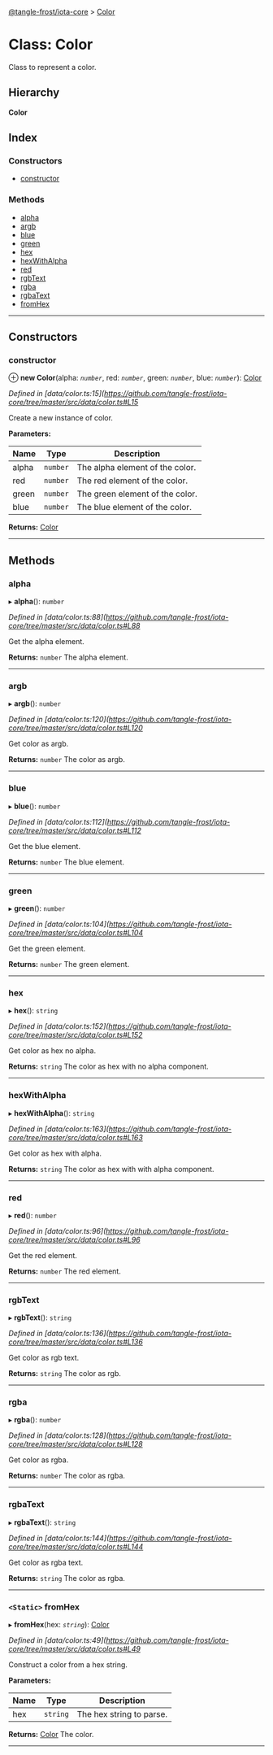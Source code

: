 [@tangle-frost/iota-core](../README.md) > [Color](../classes/color.md)

# Class: Color

Class to represent a color.

## Hierarchy

**Color**

## Index

### Constructors

* [constructor](color.md#constructor)

### Methods

* [alpha](color.md#alpha)
* [argb](color.md#argb)
* [blue](color.md#blue)
* [green](color.md#green)
* [hex](color.md#hex)
* [hexWithAlpha](color.md#hexwithalpha)
* [red](color.md#red)
* [rgbText](color.md#rgbtext)
* [rgba](color.md#rgba)
* [rgbaText](color.md#rgbatext)
* [fromHex](color.md#fromhex)

---

## Constructors

<a id="constructor"></a>

###  constructor

⊕ **new Color**(alpha: *`number`*, red: *`number`*, green: *`number`*, blue: *`number`*): [Color](color.md)

*Defined in [data/color.ts:15](https://github.com/tangle-frost/iota-core/tree/master/src/data/color.ts#L15*

Create a new instance of color.

**Parameters:**

| Name | Type | Description |
| ------ | ------ | ------ |
| alpha | `number` |  The alpha element of the color. |
| red | `number` |  The red element of the color. |
| green | `number` |  The green element of the color. |
| blue | `number` |  The blue element of the color. |

**Returns:** [Color](color.md)

___

## Methods

<a id="alpha"></a>

###  alpha

▸ **alpha**(): `number`

*Defined in [data/color.ts:88](https://github.com/tangle-frost/iota-core/tree/master/src/data/color.ts#L88*

Get the alpha element.

**Returns:** `number`
The alpha element.

___
<a id="argb"></a>

###  argb

▸ **argb**(): `number`

*Defined in [data/color.ts:120](https://github.com/tangle-frost/iota-core/tree/master/src/data/color.ts#L120*

Get color as argb.

**Returns:** `number`
The color as argb.

___
<a id="blue"></a>

###  blue

▸ **blue**(): `number`

*Defined in [data/color.ts:112](https://github.com/tangle-frost/iota-core/tree/master/src/data/color.ts#L112*

Get the blue element.

**Returns:** `number`
The blue element.

___
<a id="green"></a>

###  green

▸ **green**(): `number`

*Defined in [data/color.ts:104](https://github.com/tangle-frost/iota-core/tree/master/src/data/color.ts#L104*

Get the green element.

**Returns:** `number`
The green element.

___
<a id="hex"></a>

###  hex

▸ **hex**(): `string`

*Defined in [data/color.ts:152](https://github.com/tangle-frost/iota-core/tree/master/src/data/color.ts#L152*

Get color as hex no alpha.

**Returns:** `string`
The color as hex with no alpha component.

___
<a id="hexwithalpha"></a>

###  hexWithAlpha

▸ **hexWithAlpha**(): `string`

*Defined in [data/color.ts:163](https://github.com/tangle-frost/iota-core/tree/master/src/data/color.ts#L163*

Get color as hex with alpha.

**Returns:** `string`
The color as hex with with alpha component.

___
<a id="red"></a>

###  red

▸ **red**(): `number`

*Defined in [data/color.ts:96](https://github.com/tangle-frost/iota-core/tree/master/src/data/color.ts#L96*

Get the red element.

**Returns:** `number`
The red element.

___
<a id="rgbtext"></a>

###  rgbText

▸ **rgbText**(): `string`

*Defined in [data/color.ts:136](https://github.com/tangle-frost/iota-core/tree/master/src/data/color.ts#L136*

Get color as rgb text.

**Returns:** `string`
The color as rgb.

___
<a id="rgba"></a>

###  rgba

▸ **rgba**(): `number`

*Defined in [data/color.ts:128](https://github.com/tangle-frost/iota-core/tree/master/src/data/color.ts#L128*

Get color as rgba.

**Returns:** `number`
The color as rgba.

___
<a id="rgbatext"></a>

###  rgbaText

▸ **rgbaText**(): `string`

*Defined in [data/color.ts:144](https://github.com/tangle-frost/iota-core/tree/master/src/data/color.ts#L144*

Get color as rgba text.

**Returns:** `string`
The color as rgba.

___
<a id="fromhex"></a>

### `<Static>` fromHex

▸ **fromHex**(hex: *`string`*): [Color](color.md)

*Defined in [data/color.ts:49](https://github.com/tangle-frost/iota-core/tree/master/src/data/color.ts#L49*

Construct a color from a hex string.

**Parameters:**

| Name | Type | Description |
| ------ | ------ | ------ |
| hex | `string` |  The hex string to parse. |

**Returns:** [Color](color.md)
The color.

___

